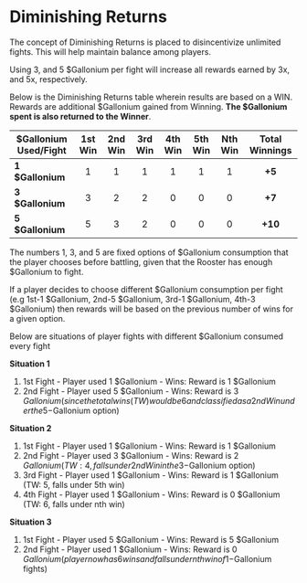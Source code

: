 # Diminishing Returns

The concept of Diminishing Returns is placed to disincentivize unlimited fights. This will help maintain balance among players.

Using 3, and 5 $Gallonium per fight will increase all rewards earned by 3x, and 5x, respectively.

Below is the Diminishing Returns table wherein results are based on a WIN. Rewards are additional $Gallonium gained from Winning. **The $Gallonium spent is also returned to the Winner**.

| **$Gallonium Used/Fight** | **1st Win** | **2nd Win** | **3rd Win** | **4th Win** | **5th Win** | **Nth Win** | **Total Winnings** |
| ------------------------- | :---------: | :---------: | :---------: | :---------: | :---------: | :---------: | :----------------: |
| **1 $Gallonium**          |      1      |      1      |      1      |      1      |      1      |      1      |       **+5**       |
| **3 $Gallonium**          |      3      |      2      |      2      |      0      |      0      |      0      |       **+7**       |
| **5 $Gallonium**          |      5      |      3      |      2      |      0      |      0      |      0      |      **+10**       |

The numbers 1, 3, and 5 are fixed options of $Gallonium consumption that the player chooses before battling, given that the Rooster has enough $Gallonium to fight.

If a player decides to choose different $Gallonium consumption per fight (e.g 1st-1 $Gallonium, 2nd-5 $Gallonium, 3rd-1 $Gallonium, 4th-3 $Gallonium) then rewards will be based on the previous number of wins for a given option.&#x20;

Below are situations of player fights with different $Gallonium consumed every fight

**Situation 1**

1. 1st Fight - Player used 1 $Gallonium - Wins: Reward is 1 $Gallonium
2. 2nd Fight - Player used 5 $Gallonium - Wins: Reward is 3 $Gallonium (since the total wins (TW) would be 6 and classified as a 2nd Win under the 5-$Gallonium option)

**Situation 2**

1. 1st Fight - Player used 1 $Gallonium - Wins: Reward is 1 $Gallonium
2. 2nd Fight - Player used 3 $Gallonium - Wins: Reward is 2 $Gallonium (TW: 4, falls under 2nd Win in the 3-$Gallonium option)
3. 3rd Fight - Player used 1 $Gallonium - Wins: Reward is 1 $Gallonium (TW: 5, falls under 5th win)
4. 4th Fight - Player used 1 $Gallonium - Wins: Reward is 0 $Gallonium (TW: 6, falls under nth win)

**Situation 3**

1. 1st Fight - Player used 5 $Gallonium - Wins: Reward is 5 $Gallonium
2. 2nd Fight - Player used 1 $Gallonium - Wins: Reward is 0 $Gallonium (player now has 6 wins and falls under nth win of 1-$Gallonium fights)
